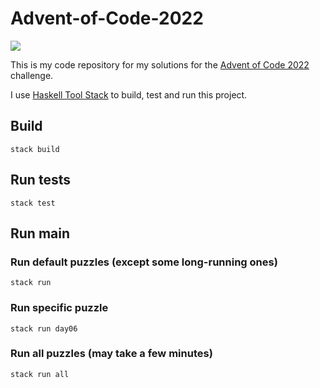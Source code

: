 # Advent-of-Code-2022

![](https://github.com/borisskert/Advent-of-Code-2022.hs/actions/workflows/stack.yml/badge.svg)

This is my code repository for my solutions for the [Advent of Code 2022](https://adventofcode.com/2022) challenge.

I use [Haskell Tool Stack](https://haskellstack.org) to build, test and run this project.

## Build

```shell
stack build
```

## Run tests

```shell
stack test
```

## Run main

### Run default puzzles (except some long-running ones)

```shell
stack run
```

### Run specific puzzle

```shell
stack run day06
```

### Run all puzzles (may take a few minutes)

```shell
stack run all
```
